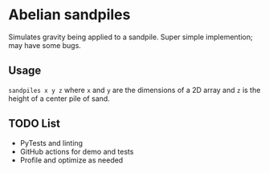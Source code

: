 # Abelian sandpiles 
Simulates gravity being applied to a sandpile. Super simple implemention; may have some bugs.

## Usage
`sandpiles x y z` where `x` and `y` are the dimensions of a 2D array and `z` is the height of a center pile of sand. 

## TODO List
- PyTests and linting
- GitHub actions for demo and tests
- Profile and optimize as needed